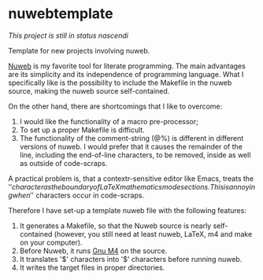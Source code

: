 nuwebtemplate
=============

*This project is still in status nascendi*

Template for new projects involving nuweb.

[Nuweb](http://nuweb.sourceforge.net) is my favorite tool for literate
programming. The main advantages are its simplicity and its
independence of programming language. What I specifically like is the
possibility to include the Makefile in the nuweb source, making the
nuweb source self-contained.

On the other hand, there are shortcomings that I like to overcome:

1. I would like the functionality of a macro pre-processor;
2. To set up a proper Makefile is difficult.
3. The functionality of the comment-string (@%) is different
   in different versions of nuweb. I would prefer that it causes
   the remainder of the line, including the end-of-line characters,
   to be removed, inside as well as outside of code-scraps.

A practical problem is, that a contextr-sensitive editor like Emacs,
treats the '$' character as the boundary of LaTeX mathematics mode
sections. This is annoying when '$' characters occur in code-scraps.

Therefore I have set-up a template nuweb file with the following
features:

1. It generates a Makefile, so that the Nuweb source is nearly
   self-contained (however, you still need at least nuweb, LaTeX, m4 and
   make on your computer).
2. Before Nuweb, it runs [Gnu M4](https://www.gnu.org/software/m4/m4.html) 
   on the source.
3. It translates '\$' characters into '$' characters before running
   nuweb.
4. It writes the target files in proper directories.




